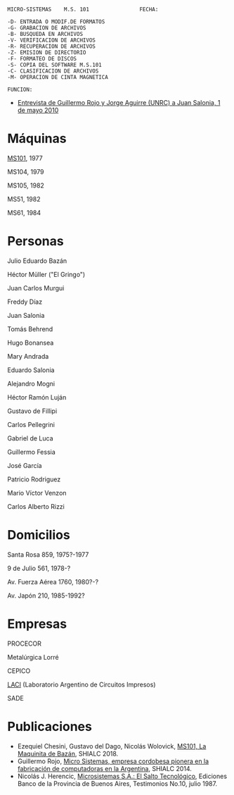 ```
MICRO-SISTEMAS    M.S. 101                FECHA:

-D- ENTRADA O MODIF.DE FORMATOS
-G- GRABACION DE ARCHIVOS       
-B- BUSQUEDA EN ARCHIVOS        
-V- VERIFICACION DE ARCHIVOS    
-R- RECUPERACION DE ARCHIVOS    
-Z- EMISION DE DIRECTORIO       
-F- FORMATEO DE DISCOS          
-S- COPIA DEL SOFTWARE M.S.101  
-C- CLASIFICACION DE ARCHIVOS   
-M- OPERACION DE CINTA MAGNETICA

FUNCION:
```

* [Entrevista de Guillermo Rojo y Jorge Aguirre (UNRC) a Juan Salonia, 1 de mayo 2010](Salonia_Rojo_Aguirre_2010_05_01.mp3)

Máquinas
===

[MS101](Máquinas/MS101/index.md), 1977

MS104, 1979

MS105, 1982

MS51, 1982

MS61, 1984


Personas
===

Julio Eduardo Bazán

Héctor Müller ("El Gringo")

Juan Carlos Murgui

Freddy Díaz

Juan Salonia

Tomás Behrend

Hugo Bonansea

Mary Andrada

Eduardo Salonia

Alejandro Mogni

Héctor Ramón Luján

Gustavo de Fillipi

Carlos Pellegrini

Gabriel de Luca

Guillermo Fessia

José García

Patricio Rodriguez

Mario Víctor Venzon

Carlos Alberto Rizzi


Domicilios
===

Santa Rosa 859, 1975?-1977

9 de Julio 561, 1978-?

Av. Fuerza Aérea 1760, 1980?-?

Av. Japón 210, 1985-1992?


Empresas
===

PROCECOR

Metalúrgica Lorré

CEPICO 

[LACI](Empresas/LACI) (Laboratorio Argentino de Circuitos Impresos)

SADE


Publicaciones
===

* Ezequiel Chesini, Gustavo del Dago, Nicolás Wolovick, [MS101, La Maquinita de Bazán](Publicaciones/MS101LaMaquinitaDeBazán.pdf
), SHIALC 2018.
* Guillermo Rojo, [Micro Sistemas, empresa cordobesa pionera en la fabricación de computadoras en la Argentina](Publicaciones/clei2014_submission_59.pdf), SHIALC 2014.
* Nicolás J. Herencic, [Microsistemas S.A.: El Salto Tecnológico](Publicaciones/MICROSISTEMAS_El_Salto_Tecnologico.pdf), Ediciones Banco de la Provincia de Buenos Aires, Testimonios No.10, julio 1987.

